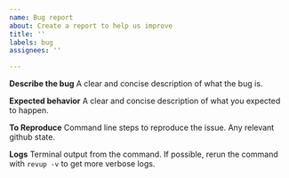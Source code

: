 ```yaml
---
name: Bug report
about: Create a report to help us improve
title: ''
labels: bug
assignees: ''

---
```


**Describe the bug**
A clear and concise description of what the bug is.

**Expected behavior**
A clear and concise description of what you expected to happen.

**To Reproduce**
Command line steps to reproduce the issue. Any relevant github state.

**Logs**
Terminal output from the command. If possible, rerun the command with `revup -v` to get more verbose logs.
